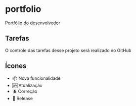 # portfolio

Portfólio do desenvolvedor

## Tarefas

O controle das tarefas desse projeto será realizado no GitHub

## Ícones

- :package: Nova funcionalidade
- :up: Atualização
- :beetle: Correção
- :checkered_flag: Release